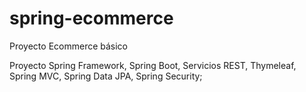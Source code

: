 # spring-ecommerce
Proyecto Ecommerce básico


Proyecto Spring Framework, Spring Boot, Servicios REST, Thymeleaf, Spring MVC, Spring Data JPA, Spring Security;




